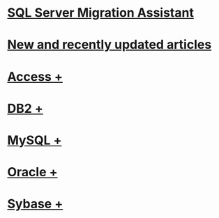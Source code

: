 # [SQL Server Migration Assistant](sql-server-migration-assistant.md)
# [New and recently updated articles](new-updated-ssma.md)

# [Access +](../ssma/access/installing-sql-server-migration-assistant-for-access-accesstosql.md)
# [DB2 +](../ssma/db2/installing-ssma-for-db2-db2tosql.md)
# [MySQL +](../ssma/mysql/installing-ssma-for-mysql-mysqltosql.md)
# [Oracle +](../ssma/oracle/installing-ssma-for-oracle-oracletosql.md)
# [Sybase +](../ssma/sybase/installing-ssma-for-sybase-sybasetosql.md)
